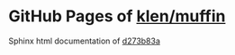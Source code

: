 GitHub Pages of [klen/muffin](https://github.com/klen/muffin.git)
===
Sphinx html documentation of [d273b83a](https://github.com/klen/muffin/tree/d273b83a35fb1ce2d5a1e7360c6fa03341e4e3b3)
